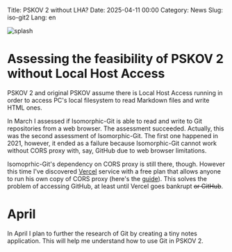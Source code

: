 Title: PSKOV 2 without LHA?
Date: 2025-04-11 00:00
Category: News
Slug: iso-git2
Lang: en

![splash][splash]

# Assessing the feasibility of PSKOV 2 without Local Host Access

PSKOV 2 and original PSKOV assume there is Local Host Access running
in order to access PC's local filesystem to read Markdown files and
write HTML ones.

In March I assessed if Isomorphic-Git is able to read and write to Git
repositories from a web browser. The assessment succeeded. Actually,
this was the second assessment of Isomorphic-Git. The first one happened in
2021, however, it ended as a failure because Isomorphic-Git cannot work without CORS
proxy with, say, GitHub due to web browser limitations.

Isomoprhic-Git's dependency on CORS proxy is still there, though.
However this time I've discovered [Vercel][vercel] service with a free plan
that allows anyone to run his own copy of CORS proxy (here's the
[guide][guide]). This solves the problem of accessing GitHub, at least until
Vercel goes bankrupt ~~or GitHub~~.

# April

In April I plan to further the research of Git by creating a tiny notes
application. This will help me understand how to use Git in PSKOV 2.

[guide]: https://github.com/OGStudio/vercel-cors-proxy
[splash]: ../../images/2025-04_???.jpg
[vercel]: https://vercel.com
